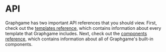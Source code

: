 # API
Graphgame has two important API references that you should view. First, check out the [templates reference](TEMPLATES.md), which contains information about every template that Graphgame includes. Next, check out the [components reference](COMPONENTS.md), which contains information about all of Graphgame's built-in components.